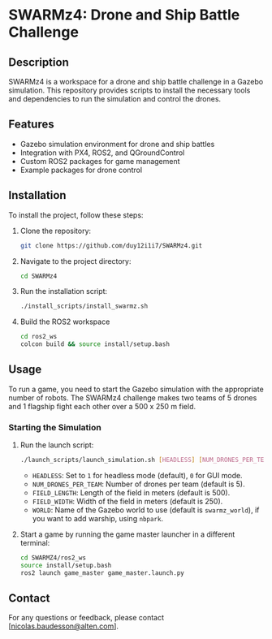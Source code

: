 # SWARMz4: Drone and Ship Battle Challenge

## Description
SWARMz4 is a workspace for a drone and ship battle challenge in a Gazebo simulation. This repository provides scripts to install the necessary tools and dependencies to run the simulation and control the drones.

## Features
- Gazebo simulation environment for drone and ship battles
- Integration with PX4, ROS2, and QGroundControl
- Custom ROS2 packages for game management
- Example packages for drone control

## Installation
To install the project, follow these steps:
1. Clone the repository:
    ```bash
    git clone https://github.com/duy12i1i7/SWARMz4.git
    ```
2. Navigate to the project directory:
    ```bash
    cd SWARMz4
    ```
3. Run the installation script:
    ```bash
    ./install_scripts/install_swarmz.sh
    ```
4. Build the ROS2 workspace
    ```bash
    cd ros2_ws
    colcon build && source install/setup.bash
    ```

## Usage
To run a game, you need to start the Gazebo simulation with the appropriate number of robots. The SWARMz4 challenge makes two teams of 5 drones and 1 flagship fight each other over a 500 x 250 m field.

### Starting the Simulation
1. Run the launch script:
    ```bash
    ./launch_scripts/launch_simulation.sh [HEADLESS] [NUM_DRONES_PER_TEAM] [FIELD_LENGTH] [FIELD_WIDTH] [WORLD]
    ```
    - `HEADLESS`: Set to `1` for headless mode (default), `0` for GUI mode.
    - `NUM_DRONES_PER_TEAM`: Number of drones per team (default is 5).
    - `FIELD_LENGTH`: Length of the field in meters (default is 500).
    - `FIELD_WIDTH`: Width of the field in meters (default is 250).
    - `WORLD`: Name of the Gazebo world to use (default is `swarmz_world`), if you want to add warship, using `nbpark`.

2. Start a game by running the game master launcher in a different terminal:
    ```bash
    cd SWARMZ4/ros2_ws
    source install/setup.bash
    ros2 launch game_master game_master.launch.py
    ```

## Contact
For any questions or feedback, please contact [nicolas.baudesson@alten.com].
